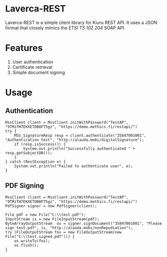 # Laverca-REST

Laverca-REST is a simple client library for Kiuru REST API. It uses a JSON format that closely mimics the _ETSI TS 102 204_ SOAP API.

Features
=========
1. User authentication
2. Certificate retrieval
3. Simple document signing

Usage
=====

Authentication
-----
``` 
MssClient client = MssClient.initWithPassword("TestAP", "9TMzfH7EKXETOB8FT5gz", "https://demo.methics.fi/restapi/")
try {
    MSS_SignatureResp resp = client.authenticate("35847001001", "Authentication test", "http://alauda.mobi/digitalSignature");
    if (resp.isSuccess()) {
        System.out.println("Successfully authenticated " + resp.getSubjectDN()); 
    }
} catch (RestException e) {
    System.out.println("Failed to authenticate user", e);
}
``` 

PDF Signing
-----

```
MssClient client = MssClient.initWithPassword("TestAP", "9TMzfH7EKXETOB8FT5gz", "https://demo.methics.fi/restapi/")
PdfSigner signer = new PdfSigner(client);                                                                                       
                                                                                                                                
File pdf = new File("C:\\test.pdf");                                                                                            
InputStream is = new FileInputStream(pdf);                                                                                      
ByteArrayOutputStream  os = signer.signDocument("35847001001", "Please sign test.pdf", is, "http://alauda.mobi/nonRepudiation");
try (FileOutputStream fos = new FileOutputStream(new File("C:\\test.signed.pdf"))) {                                            
    os.writeTo(fos);                                                                                                            
    os.flush();                                                                                                                 
}                                                                                                                               
```

